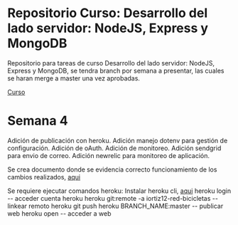 # Repositorio Curso: Desarrollo del lado servidor: NodeJS, Express y MongoDB

Repositorio para tareas de curso Desarrollo del lado servidor: NodeJS, Express y MongoDB, se tendra branch por semana a presentar, las cuales se haran merge a master una vez aprobadas.

[Curso](https://www.coursera.org/learn/desarrollo-lado-servidor-nodejs-express-mongodb)

# Semana 4

Adición de publicación con heroku. 
Adición manejo dotenv para gestión de configuración.
Adición de oAuth.
Adición de monitoreo.
Adición sendgrid para envio de correo.
Adición newrelic para monitoreo de aplicación.

Se crea documento donde se evidencia correcto funcionamiento de los cambios realizados, [aqui](./doc/Semana_4.docx)

Se requiere ejecutar comandos heroku:
Instalar heroku cli, [aqui](https://devcenter.heroku.com/articles/heroku-cli#download-and-install)
heroku login -- acceder cuenta heroku
heroku git:remote -a iortiz12-red-bicicletas -- linkear remoto heroku
git push heroku BRANCH_NAME:master -- publicar web
heroku open -- acceder a web

